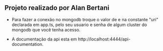 ## Projeto realizado por Alan Bertani

- Para fazer a conexão no mongodb troque o valor de <username> e <password> na constante "uri" declarada em app.ts, pelo seu usuario e senha de algum cluster do mongodb que você tenha acesso.

- A documentação da api esta em http://localhost:4444/api-documentation.

